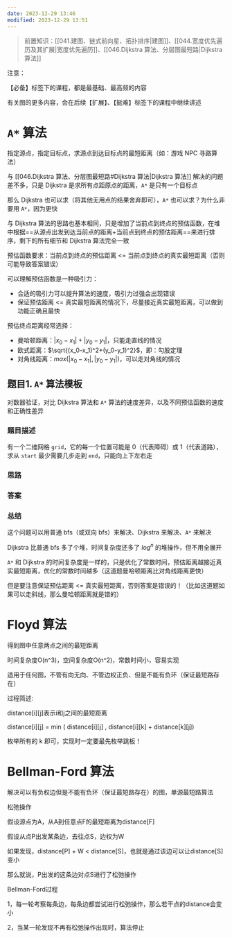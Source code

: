```yaml
---
date: 2023-12-29 13:46
modified: 2023-12-29 13:51
---
```


>前置知识：[[041.建图、链式前向星、拓扑排序|建图]]、[[044.宽度优先遍历及其扩展|宽度优先遍历]]、[[046.Dijkstra 算法、分层图最短路|Dijkstra 算法]]

注意：

【必备】标签下的课程，都是最基础、最高频的内容

有关图的更多内容，会在后续【扩展】、【挺难】标签下的课程中继续讲述

# `A*` 算法

指定源点，指定目标点，求源点到达目标点的最短距离（如：游戏 NPC 寻路算法）

与 [[046.Dijkstra 算法、分层图最短路#Dijkstra 算法|Dijkstra 算法]] 解决的问题差不多，只是 Dijkstra 是求所有点距原点的距离，`A*` 是只有一个目标点

那么 Dijkstra 也可以求（将其他无用点的结果舍弃即可），`A*` 也可以求？为什么非要用 `A*`，因为更快

与 Dijkstra 算法的思路也基本相同，只是增加了当前点到终点的预估函数，在堆中根据==从源点出发到达当前点的距离+当前点到终点的预估距离==来进行排序，剩下的所有细节和 Dijkstra 算法完全一致

预估函数要求：当前点到终点的预估距离 <= 当前点到终点的真实最短距离（否则可能导致答案错误）

可以理解预估函数是一种吸引力：

- 合适的吸引力可以提升算法的速度，吸引力过强会出现错误
- 保证预估距离 <= 真实最短距离的情况下，尽量接近真实最短距离，可以做到功能正确且最快

预估终点距离经常选择：

- 曼哈顿距离：$|x_0-x_1|+|y_0-y_1|$，只能走直线的情况
- 欧式距离：$\sqrt{(x_0-x_1)^2+(y_0-y_1)^2}$，即：勾股定理
- 对角线距离：$max(|x_0-x_1|, |y_0-y_1|)$，可以走对角线的情况

## 题目1. `A*` 算法模板

对数器验证，对比 Dijkstra 算法和 `A*` 算法的速度差异，以及不同预估函数的速度和正确性差异

### 题目描述

有一个二维网格 `grid`，它的每一个位置可能是 0（代表障碍）或 1（代表道路），求从 `start` 最少需要几步走到 `end`，只能向上下左右走

### 思路

### 答案

### 总结

这个问题可以用普通 bfs（或双向 bfs）来解决、Dijkstra 来解决、`A*` 来解决

Dijkstra 比普通 bfs 多了个堆，时间复杂度还多了 $log^n$ 的堆操作，但不用全展开

`A*` 和 Dijkstra 的时间复杂度是一样的，只是优化了常数时间，预估距离越接近真实最短距离，优化的常数时间越多（这道题曼哈顿距离比对角线距离更快）

但是要注意保证预估距离 <= 真实最短距离，否则答案是错误的！（比如这道题如果可以走斜线，那么曼哈顿距离就是错的）








# Floyd 算法

得到图中任意两点之间的最短距离

时间复杂度O(n^3)，空间复杂度O(n^2)，常数时间小，容易实现

适用于任何图，不管有向无向、不管边权正负、但是不能有负环（保证最短路存在）

过程简述:

distance[i][j]表示i和j之间的最短距离

distance[i][j] = min ( distance[i][j] , distance[i][k] + distance[k][j])

枚举所有的 k 即可，实现时一定要最先枚举跳板！

# Bellman-Ford 算法

解决可以有负权边但是不能有负环（保证最短路存在）的图，单源最短路算法

松弛操作

假设源点为A，从A到任意点F的最短距离为distance[F]

假设从点P出发某条边，去往点S，边权为W

如果发现，distance[P] + W < distance[S]，也就是通过该边可以让distance[S]变小

那么就说，P出发的这条边对点S进行了松弛操作

Bellman-Ford过程

1，每一轮考察每条边，每条边都尝试进行松弛操作，那么若干点的distance会变小

2，当某一轮发现不再有松弛操作出现时，算法停止
